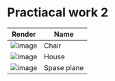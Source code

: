# Practiacal work 2

| Render                 | Name        |
| ---------------------- | ----------- |
| ![image](./Chair)      | Chair       |
| ![image](./House)      | House       |
| ![image](./SpacePlane) | Spase plane |
